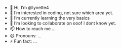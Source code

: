- 👋 Hi, I’m @lynette4
- 👀 I’m interested in coding, not sure which area yet.
- 🌱 I’m currently learning the very basics
- 💞️ I’m looking to collaborate on ooof I dont know yet.
- 📫 How to reach me ...
- 😄 Pronouns: ...
- ⚡ Fun fact: ...

<!---
lynette4/lynette4 is a ✨ special ✨ repository because its `README.md` (this file) appears on your GitHub profile.
You can click the Preview link to take a look at your changes.
--->

